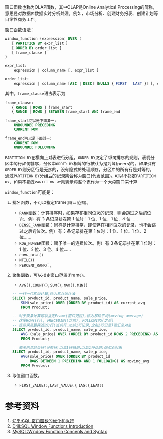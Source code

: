 窗口函数也称为OLAP函数，其中OLAP是Online Analytical Processing的简称，意思是对数据库数据实时分析处理。例如，市场分析、创建财务报表、创建计划等日常性商务工作。

窗口函数语法：
```sql
window_function (expression) OVER (
   [ PARTITION BY expr_list ]
   [ ORDER BY order_list ]
   [ frame_clause ]
)

expr_list:
    expression | column_name [, expr_list ]

order_list:
    expression | column_name [ASC | DESC] [NULLS { FIRST | LAST }] [, order_list]
```
其中，`frame_clause`语法表示为
```sql
frame_clause:
   { RANGE | ROWS } frame_start
   { RANGE | ROWS } BETWEEN frame_start AND frame_end

frame_start可以是下面其一:
    UNBOUNDED PRECEDING
    CURRENT ROW

frame_end可以是下面其一:
    CURRENT ROW
    UNBOUNDED FOLLOWING
```
`PARTITION BY`在横向上对表进行分组，`ORDER BY`决定了纵向排序的规则，表明分区中的行如何排序，分区中`ORDER BY`相等的行被认为是对等(peers)的，如果没有`ORDER BY`则分区行是无序的，没有隐式的处理顺序，分区中的所有行是对等的。通过`PARTITION BY`分组后的记录集合称为窗口(代表范围)。可以不指定`PARTITION BY`，如果不指定`PARTITION BY`则表示将整个表作为一个大的窗口来计算

`window_function`可能是：
1. 排名函数，不可以指定frame(窗口范围)。

	- `RANK`函数：计算排序时，如果存在相同位次的记录，则会跳过之后的位次。例）有 3 条记录排在第 1 位时：1 位、1 位、1 位、4 位……
	- `DENSE_RANK`函数：同样是计算排序，即使存在相同位次的记录，也不会跳过之后的位次。例）有 3 条记录排在第 1 位时：1 位、1 位、1 位、2 位……
	- `ROW_NUMBER`函数：赋予唯一的连续位次。例）有 3 条记录排在第 1 位时：1 位、2 位、3 位、4 位……
	- `CUME_DIST()`
	- `NTILE()`
	- `PERCENT_RANK()`,
2. 聚集函数，可以指定窗口范围(Frame)。
	- `AVG()`, `COUNT()`, `SUM()`, `MAX()`, `MIN()`
	
	```sql
	-- 一行一行累加计算,称为累计统计法
	SELECT product_id, product_name, sale_price,
		SUM(sale_price) OVER (ORDER BY product_id) AS current_avg
		FROM Product;
	
	-- 对于聚集计算可以指定Frame(窗口范围),称为移动平均(moving average)
	-- 这里ROWS(行), PRECEDING(之前), FOLLOWING(之后)
	-- 表示采用最靠近的3行(当前行,之前1行记录,之前2行记录)做汇总对象
	SELECT product_id, product_name, sale_price,
		AVG (sale_price) OVER (ORDER BY product_id ROWS 2 PRECEDING) AS moving_avg
		FROM Product;
	
	-- 表示采用前后行(当前行,之前1行记录,之后1行记录)做汇总对象
	SELECT product_id, product_name, sale_price,
		AVG(sale_price) OVER (ORDER BY product_id
			ROWS BETWEEN 1 PRECEDING AND 1 FOLLOWING) AS moving_avg
		FROM Product;
	```

3. 取值窗口函数。
	- `FIRST_VALUE()`,  `LAST_VALUE()`, `LAG()`,`LEAD()`


# 参考资料
1. [知乎:SQL 窗口函数的优化和执行](https://zhuanlan.zhihu.com/p/80051518)
2. [Drill:SQL Window Functions Introduction](https://drill.apache.org/docs/sql-window-functions-introduction/)
3. [MySQL:Window Function Concepts and Syntax](https://dev.mysql.com/doc/refman/8.0/en/window-functions-usage.html)
